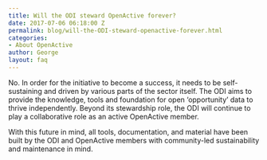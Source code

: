 ```yaml
---
title: Will the ODI steward OpenActive forever?
date: 2017-07-06 06:18:00 Z
permalink: blog/will-the-ODI-steward-openactive-forever.html
categories:
- About OpenActive
author: George
layout: faq
---
```


No. In order for the initiative to become a success, it needs to be self-sustaining and driven by various parts of the sector itself. The ODI aims to provide the knowledge, tools and foundation for open ‘opportunity’ data to thrive independently. Beyond its stewardship role, the ODI will continue to play a collaborative role as an active OpenActive member.

With this future in mind, all tools, documentation, and material have been built by the ODI and OpenActive members with community-led sustainability and maintenance in mind.